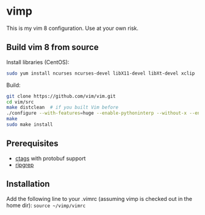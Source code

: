 # vimp
This is my vim 8 configuration. Use at your own risk.

## Build vim 8 from source

Install libraries (CentOS):
```sh
sudo yum install ncurses ncurses-devel libX11-devel libXt-devel xclip
```

Build:
```sh
git clone https://github.com/vim/vim.git
cd vim/src
make distclean  # if you built Vim before
./configure --with-features=huge --enable-pythoninterp --without-x --enable-gui=no --enable-python3interp --with-python3-config-dir=/usr/lib64/python3.4/config-3.4m
make
sudo make install
```

## Prerequisites

- [ctags](https://github.com/mrbiggfoot/exuberant-ctags) with protobuf support
- [ripgrep](https://github.com/BurntSushi/ripgrep)

## Installation

Add the following line to your .vimrc (assuming vimp is checked out in the
home dir): `source ~/vimp/vimrc`
